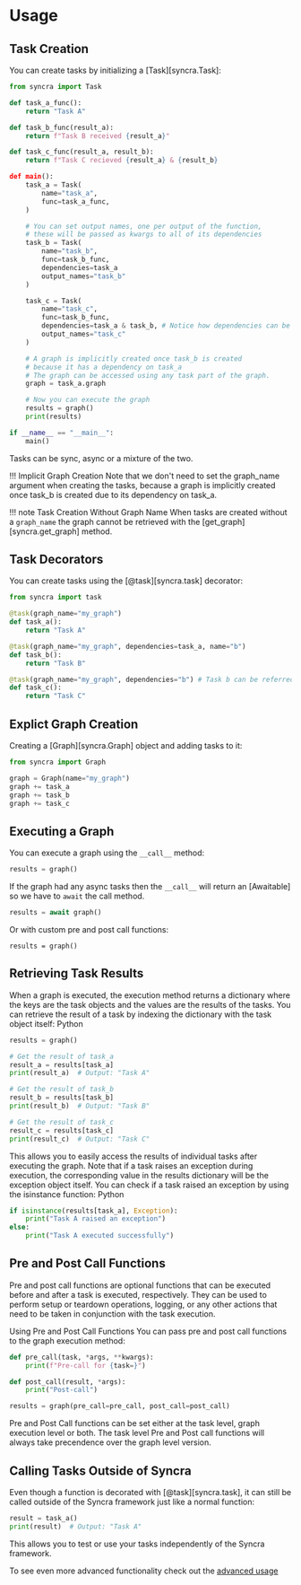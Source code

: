 # Usage


## Task Creation

You can create tasks by initializing a [Task][syncra.Task]:

```python
from syncra import Task

def task_a_func():
    return "Task A"

def task_b_func(result_a):
    return f"Task B received {result_a}"

def task_c_func(result_a, result_b):
    return f"Task C recieved {result_a} & {result_b}

def main():
    task_a = Task(
        name="task_a",
        func=task_a_func,
    )

    # You can set output names, one per output of the function, 
    # these will be passed as kwargs to all of its dependencies
    task_b = Task(
        name="task_b",
        func=task_b_func,
        dependencies=task_a
        output_names="task_b" 
    )

    task_c = Task(
        name="task_c",
        func=task_b_func,
        dependencies=task_a & task_b, # Notice how dependencies can be tied together with &
        output_names="task_c"
    )

    # A graph is implicitly created once task_b is created
    # because it has a dependency on task_a
    # The graph can be accessed using any task part of the graph.
    graph = task_a.graph

    # Now you can execute the graph
    results = graph()
    print(results)

if __name__ == "__main__":
    main()
```

Tasks can be sync, async or a mixture of the two. 

!!! Implicit Graph Creation
    Note that we don't need to set the graph_name argument when creating the tasks, because a graph is implicitly created once task_b is created due to its dependency on task_a.

!!! note Task Creation Without Graph Name
    When tasks are created without a `graph_name` the graph cannot be retrieved with the [get_graph][syncra.get_graph] method.



## Task Decorators

You can create tasks using the [@task][syncra.task] decorator:

```python
from syncra import task

@task(graph_name="my_graph")
def task_a():
    return "Task A"

@task(graph_name="my_graph", dependencies=task_a, name="b") 
def task_b():
    return "Task B"

@task(graph_name="my_graph", dependencies="b") # Task b can be referred to by name
def task_c():
    return "Task C"
```

## Explict Graph Creation

Creating a [Graph][syncra.Graph] object and adding tasks to it:

```python
from syncra import Graph

graph = Graph(name="my_graph")
graph += task_a
graph += task_b
graph += task_c
```

## Executing a Graph

You can execute a graph using the `__call__` method:

```python
results = graph()
```
If the graph had any async tasks then the `__call__` will return an [Awaitable] so we have to `await` the call method.

```python
results = await graph()
```

Or with custom pre and post call functions:

```
results = graph()
```

## Retrieving Task Results

When a graph is executed, the execution method returns a dictionary where the keys are the task objects and the values are the results of the tasks.
You can retrieve the result of a task by indexing the dictionary with the task object itself:
Python

```python
results = graph()

# Get the result of task_a
result_a = results[task_a]
print(result_a)  # Output: "Task A"

# Get the result of task_b
result_b = results[task_b]
print(result_b)  # Output: "Task B"

# Get the result of task_c
result_c = results[task_c]
print(result_c)  # Output: "Task C"
```

This allows you to easily access the results of individual tasks after executing the graph.
Note that if a task raises an exception during execution, the corresponding value in the results dictionary will be the exception object itself. You can check if a task raised an exception by using the isinstance function:
Python

```python
if isinstance(results[task_a], Exception):
    print("Task A raised an exception")
else:
    print("Task A executed successfully")
```


## Pre and Post Call Functions

Pre and post call functions are optional functions that can be executed before and after a task is executed, respectively. They can be used to perform setup or teardown operations, logging, or any other actions that need to be taken in conjunction with the task execution.

Using Pre and Post Call Functions
You can pass pre and post call functions to the graph execution method:

```python
def pre_call(task, *args, **kwargs):
    print(f"Pre-call for {task=}")

def post_call(result, *args):
    print("Post-call")

results = graph(pre_call=pre_call, post_call=post_call)
```

Pre and Post Call functions can be set either at the task level, graph execution level or both.
The task level Pre and Post call functions will always take precendence over the graph level version.


## Calling Tasks Outside of Syncra

Even though a function is decorated with [@task][syncra.task], it can still be called outside of the Syncra framework just like a normal function:

```python
result = task_a()
print(result)  # Output: "Task A"
```

This allows you to test or use your tasks independently of the Syncra framework.


To see even more advanced functionality check out the [advanced usage](advanced_usage.md)